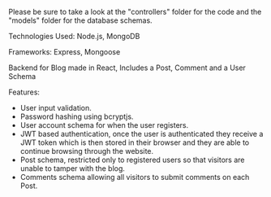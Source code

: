 Please be sure to take a look at the "controllers" folder for the code and the "models" folder for the database schemas.

Technologies Used: Node.js, MongoDB

Frameworks: Express, Mongoose

Backend for Blog made in React, Includes a Post, Comment and a User Schema

Features:
- User input validation.
- Password hashing using bcryptjs.
- User account schema for when the user registers.
- JWT based authentication, once the user is authenticated they receive a JWT token which is then stored in their browser and they are able to continue browsing through the website.
- Post schema, restricted only to registered users so that visitors are unable to tamper with the blog.
- Comments schema allowing all visitors to submit comments on each Post.
